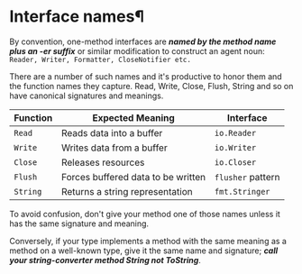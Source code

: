 # Interface names¶

By convention, one-method interfaces are **_named by the method name plus an -er suffix_** or similar modification to construct an agent noun: `Reader, Writer, Formatter, CloseNotifier etc.`

There are a number of such names and it's productive to honor them and the function names they capture. Read, Write, Close, Flush, String and so on have canonical signatures and meanings. 

| Function | Expected Meaning                   | Interface         |
| -------- | ---------------------------------- | ----------------- |
| `Read`   | Reads data into a buffer           | `io.Reader`       |
| `Write`  | Writes data from a buffer          | `io.Writer`       |
| `Close`  | Releases resources                 | `io.Closer`       |
| `Flush`  | Forces buffered data to be written | `flusher` pattern |
| `String` | Returns a string representation    | `fmt.Stringer`  

To avoid confusion, don't give your method one of those names unless it has the same signature and meaning. 

Conversely, if your type implements a method with the same meaning as a method on a well-known type, give it the same name and signature; **_call your string-converter method String not ToString_**.

